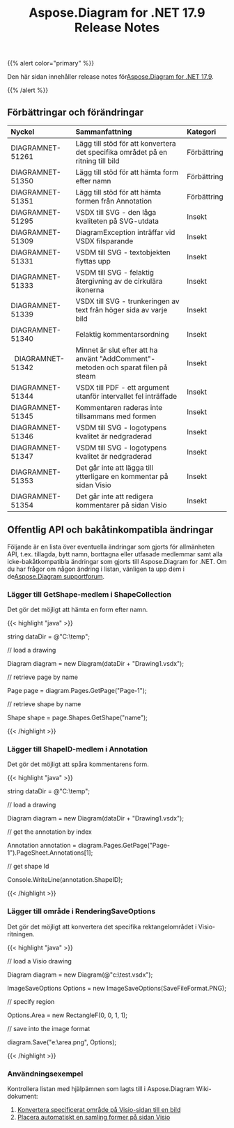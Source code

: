 ﻿---
title: Aspose.Diagram for .NET 17.9 Release Notes
type: docs
weight: 40
url: /sv/net/aspose-diagram-for-net-17-9-release-notes/
---
{{% alert color="primary" %}} 

 Den här sidan innehåller release notes för[Aspose.Diagram for .NET 17.9](https://www.nuget.org/packages/Aspose.Diagram/17.9.0).

{{% /alert %}} 
## **Förbättringar och förändringar**

|**Nyckel**|**Sammanfattning**|**Kategori**|
|:- |:- |:- |
|DIAGRAMNET-51261|Lägg till stöd för att konvertera det specifika området på en ritning till bild|Förbättring|
|DIAGRAMNET-51350|Lägg till stöd för att hämta form efter namn|Förbättring|
|DIAGRAMNET-51351|Lägg till stöd för att hämta formen från Annotation|Förbättring|
|DIAGRAMNET-51295|VSDX till SVG - den låga kvaliteten på SVG-utdata|Insekt|
|DIAGRAMNET-51309|DiagramException inträffar vid VSDX filsparande|Insekt|
|DIAGRAMNET-51331|VSDM till SVG - textobjekten flyttas upp|Insekt|
|DIAGRAMNET-51333|VSDM till SVG - felaktig återgivning av de cirkulära ikonerna|Insekt|
|DIAGRAMNET-51339|VSDX till SVG - trunkeringen av text från höger sida av varje bild|Insekt|
|DIAGRAMNET-51340|Felaktig kommentarsordning|Insekt|
|` `DIAGRAMNET-51342|Minnet är slut efter att ha använt "AddComment"-metoden och sparat filen på steam|Insekt|
|DIAGRAMNET-51344|VSDX till PDF - ett argument utanför intervallet fel inträffade|Insekt|
|DIAGRAMNET-51345|Kommentaren raderas inte tillsammans med formen|Insekt|
|DIAGRAMNET-51346|VSDM till SVG - logotypens kvalitet är nedgraderad|Insekt|
|DIAGRAMNET-51347|VSDM till SVG - logotypens kvalitet är nedgraderad|Insekt|
|DIAGRAMNET-51353|Det går inte att lägga till ytterligare en kommentar på sidan Visio|Insekt|
|DIAGRAMNET-51354|Det går inte att redigera kommentarer på sidan Visio|Insekt|
## **Offentlig API och bakåtinkompatibla ändringar**
Följande är en lista över eventuella ändringar som gjorts för allmänheten API, t.ex. tillagda, bytt namn, borttagna eller utfasade medlemmar samt alla icke-bakåtkompatibla ändringar som gjorts till Aspose.Diagram for .NET. Om du har frågor om någon ändring i listan, vänligen ta upp dem i de[Aspose.Diagram supportforum](https://forum.aspose.com/c/diagram/17).
### **Lägger till GetShape-medlem i ShapeCollection**
Det gör det möjligt att hämta en form efter namn.

{{< highlight "java" >}}

 string dataDir = @"C:\temp\";

// load a drawing

Diagram diagram = new Diagram(dataDir + "Drawing1.vsdx");

// retrieve page by name

Page page = diagram.Pages.GetPage("Page-1");

// retrieve shape by name

Shape shape = page.Shapes.GetShape("name");

{{< /highlight >}}
### **Lägger till ShapeID-medlem i Annotation**
Det gör det möjligt att spåra kommentarens form.

{{< highlight "java" >}}

 string dataDir = @"C:\temp\";

// load a drawing

Diagram diagram = new Diagram(dataDir + "Drawing1.vsdx");

// get the annotation by index

Annotation annotation = diagram.Pages.GetPage("Page-1").PageSheet.Annotations[1];

// get shape Id

Console.WriteLine(annotation.ShapeID);

{{< /highlight >}}
### **Lägger till område i RenderingSaveOptions**
Det gör det möjligt att konvertera det specifika rektangelområdet i Visio-ritningen.

{{< highlight "java" >}}

 // load a Visio drawing

Diagram diagram = new Diagram(@"c:\\test.vsdx");

ImageSaveOptions Options = new ImageSaveOptions(SaveFileFormat.PNG);

// specify region

Options.Area = new RectangleF(0, 0, 1, 1);

// save into the image format

diagram.Save("e:\\area.png", Options);

{{< /highlight >}}
### **Användningsexempel**
Kontrollera listan med hjälpämnen som lagts till i Aspose.Diagram Wiki-dokument:

1. [Konvertera specificerat område på Visio-sidan till en bild](https://docs.aspose.com/diagram/net/working-with-images/#convert-specified-area-of-the-visio-page-to-an-image)
1. [Placera automatiskt en samling former på sidan Visio](/diagram/sv/net/auto-space-a-collection-of-shapes-in-the-visio-page/)
